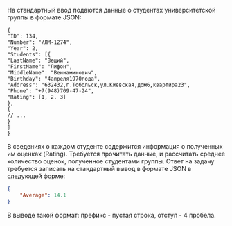 На стандартный ввод подаются данные о студентах университетской группы в формате JSON:
```jsonson
{
"ID": 134,
"Number": "ИЛМ-1274",
"Year": 2,
"Students": [{
"LastName": "Вещий",
"FirstName": "Лифон",
"MiddleName": "Вениаминович",
"Birthday": "4апреля1970года",
"Address": "632432,г.Тобольск,ул.Киевская,дом6,квартира23",
"Phone": "+7(948)709-47-24",
"Rating": [1, 2, 3]
},
{
// ...
}
]
}
```
В сведениях о каждом студенте содержится информация о полученных им оценках (Rating). Требуется прочитать данные, и рассчитать среднее количество оценок, полученное студентами группы. Ответ на задачу требуется записать на стандартный вывод в формате JSON в следующей форме:
````json
{
    "Average": 14.1
}
````
В выводе такой формат: префикс - пустая строка, отступ - 4 пробела.
